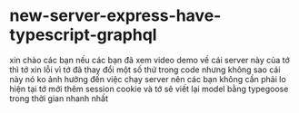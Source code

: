 # new-server-express-have-typescript-graphql

xin chào các bạn nếu các bạn đã xem video demo về cái server này của tớ thì tớ xin lỗi vì tớ đã thay đổi một số thứ trong code nhưng không sao cái này nó ko ảnh hưởng đến việc chạy server nên các bạn không cần phải lo
hiện tại tớ mới thêm session cookie
và tớ sẽ viết  lại model bằng typegoose trong thời gian nhanh nhất
